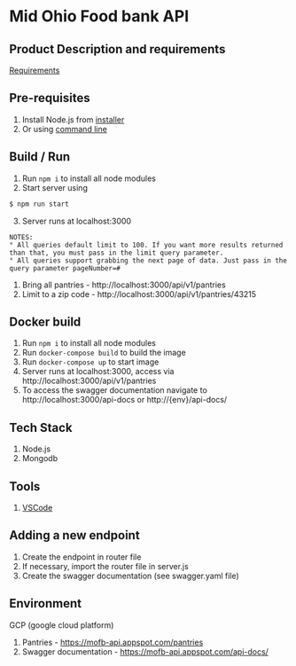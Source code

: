 # Mid Ohio Food bank API

## Product Description and requirements
[Requirements](https://github.com/SCODEMeetup/mofb-api/blob/master/product-spec.md)

## Pre-requisites
1. Install Node.js from [installer](https://nodejs.org/en/)
2. Or using [command line](https://nodejs.org/en/download/package-manager/)

## Build / Run
1. Run `npm i` to install all node modules
2. Start server using
```bash
$ npm run start
```
3. Server runs at localhost:3000
```
NOTES:
° All queries default limit to 100. If you want more results returned than that, you must pass in the limit query parameter.
° All queries support grabbing the next page of data. Just pass in the query parameter pageNumber=#
 ```
   1. Bring all pantries - http://localhost:3000/api/v1/pantries
   2. Limit to a zip code - http://localhost:3000/api/v1/pantries/43215

## Docker build
1. Run `npm i` to install all node modules
2. Run `docker-compose build` to build the image
3. Run `docker-compose up` to start image
4. Server runs at localhost:3000, access via http://localhost:3000/api/v1/pantries
5. To access the swagger documentation navigate to http://localhost:3000/api-docs or http://{env}/api-docs/


## Tech Stack
1. Node.js
2. Mongodb

## Tools
1. [VSCode](https://code.visualstudio.com/)

## Adding a new endpoint
1. Create the endpoint in router file
2. If necessary, import the router file in server.js
3. Create the swagger documentation (see swagger.yaml file)

## Environment
GCP (google cloud platform)
1. Pantries - https://mofb-api.appspot.com/pantries
2. Swagger documentation - https://mofb-api.appspot.com/api-docs/
